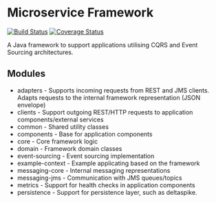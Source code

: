 # Microservice Framework

[![Build Status](https://travis-ci.org/CJSCommonPlatform/microservice_framework.svg?branch=master)](https://travis-ci.org/CJSCommonPlatform/microservice_framework) [![Coverage Status](https://coveralls.io/repos/github/CJSCommonPlatform/microservice_framework/badge.svg?branch=master)](https://coveralls.io/github/CJSCommonPlatform/microservice_framework?branch=master)

A Java framework to support applications utilising CQRS and Event Sourcing architectures.

## Modules

* adapters - Supports incoming requests from REST and JMS clients. Adapts requests to the internal framework representation (JSON envelope)
* clients - Support outgoing REST/HTTP requests to application components/external services
* common - Shared utility classes
* components - Base for application components
* core - Core framework logic
* domain - Framework domain classes
* event-sourcing - Event sourcing implementation
* example-context - Example applicating based on the framework
* messaging-core - Internal messaging representations
* messaging-jms - Communication with JMS queues/topics
* metrics - Support for health checks in application components
* persistence - Support for persistence layer, such as deltaspike.
